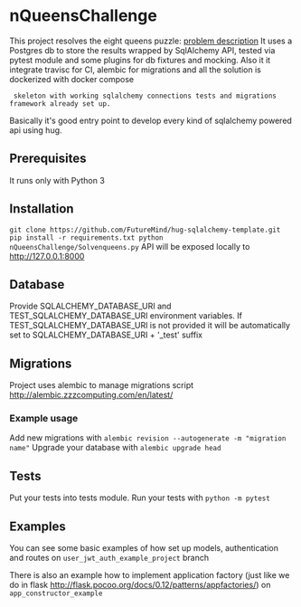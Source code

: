 nQueensChallenge
================

This project resolves the eight queens puzzle: [problem description](https://en.wikipedia.org/wiki/Eight_queens_puzzle)
It uses a Postgres db to store the results wrapped by SqlAlchemy API, tested via pytest module and some plugins for db fixtures and mocking.
Also it it integrate travisc for CI, alembic for migrations and all the solution is dockerized with docker compose

	 skeleton with working sqlalchemy connections tests and migrations framework already set up.
Basically it's good entry point to develop every kind of sqlalchemy powered api using hug.

## Prerequisites
It runs only with Python 3

## Installation
``
git clone https://github.com/FutureMind/hug-sqlalchemy-template.git
pip install -r requirements.txt
python nQueensChallenge/Solvenqueens.py
``
API will be exposed locally to http://127.0.0.1:8000

## Database
Provide SQLALCHEMY_DATABASE_URI and TEST_SQLALCHEMY_DATABASE_URI environment variables.
If TEST_SQLALCHEMY_DATABASE_URI is not provided it will be automatically set to SQLALCHEMY_DATABASE_URI + '_test' suffix

## Migrations
Project uses alembic to manage migrations script
http://alembic.zzzcomputing.com/en/latest/

### Example usage 
Add new migrations with
``
alembic revision --autogenerate -m "migration name"
``
Upgrade your database with
``
alembic upgrade head
``

## Tests
Put your tests into tests module.
Run your tests with
``
python -m pytest
``

## Examples
You can see some basic examples of how set up models, authentication and routes on `user_jwt_auth_example_project` branch

There is also an example how to implement application factory (just like we do in flask http://flask.pocoo.org/docs/0.12/patterns/appfactories/) on `app_constructor_example`

